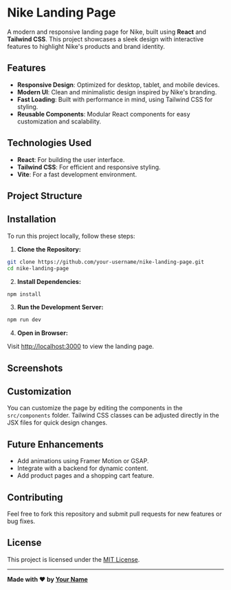 # Nike Landing Page

A modern and responsive landing page for Nike, built using **React** and **Tailwind CSS**. This project showcases a sleek design with interactive features to highlight Nike's products and brand identity.

## Features

- **Responsive Design**: Optimized for desktop, tablet, and mobile devices.
- **Modern UI**: Clean and minimalistic design inspired by Nike's branding.
- **Fast Loading**: Built with performance in mind, using Tailwind CSS for styling.
- **Reusable Components**: Modular React components for easy customization and scalability.

## Technologies Used

- **React**: For building the user interface.
- **Tailwind CSS**: For efficient and responsive styling.
- **Vite**: For a fast development environment.

## Project Structure

## Installation

To run this project locally, follow these steps:

1. **Clone the Repository:**

```bash
git clone https://github.com/your-username/nike-landing-page.git
cd nike-landing-page
```

2. **Install Dependencies:**

```bash
npm install
```

3. **Run the Development Server:**

```bash
npm run dev
```

4. **Open in Browser:**

Visit [http://localhost:3000](http://localhost:3000) to view the landing page.

## Screenshots


## Customization

You can customize the page by editing the components in the `src/components` folder. Tailwind CSS classes can be adjusted directly in the JSX files for quick design changes.

## Future Enhancements

- Add animations using Framer Motion or GSAP.
- Integrate with a backend for dynamic content.
- Add product pages and a shopping cart feature.

## Contributing

Feel free to fork this repository and submit pull requests for new features or bug fixes.

## License

This project is licensed under the [MIT License](./LICENSE).

---

**Made with ❤️ by [Your Name](https://github.com/your-username)**
